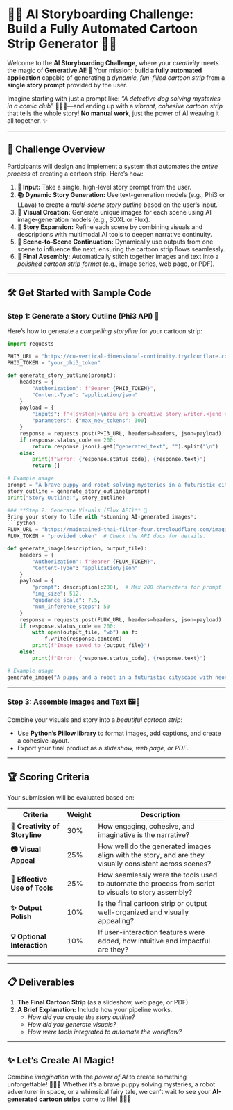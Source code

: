 # 🎨🤖 **AI Storyboarding Challenge: Build a Fully Automated Cartoon Strip Generator** 🤖🎨

Welcome to the **AI Storyboarding Challenge**, where your *creativity* meets the magic of **Generative AI**! 🌟 Your mission: **build a fully automated application** capable of generating a *dynamic, fun-filled cartoon strip* from a **single story prompt** provided by the user. 

Imagine starting with just a prompt like: *“A detective dog solving mysteries in a comic club”* 🕵️‍♂️🐶—and ending up with a *vibrant, cohesive cartoon strip* that tells the whole story! **No manual work**, just the power of AI weaving it all together. ✨

---

## 🚀 **Challenge Overview**

Participants will design and implement a system that automates the *entire process* of creating a cartoon strip. Here’s how:

1. **📝 Input:** Take a single, high-level story prompt from the user.
2. **📚 Dynamic Story Generation:** Use text-generation models (e.g., Phi3 or LLava) to create a *multi-scene story outline* based on the user’s input.
3. **🎨 Visual Creation:** Generate unique images for each scene using AI image-generation models (e.g., SDXL or Flux).
4. **🌟 Story Expansion:** Refine each scene by combining visuals and descriptions with multimodal AI tools to deepen narrative continuity.
5. **🔗 Scene-to-Scene Continuation:** Dynamically use outputs from one scene to influence the next, ensuring the cartoon strip flows seamlessly.
6. **📜 Final Assembly:** Automatically stitch together images and text into a *polished cartoon strip format* (e.g., image series, web page, or PDF).

---

## 🛠️ **Get Started with Sample Code**

### **Step 1: Generate a Story Outline (Phi3 API)** 📝
Here’s how to generate a *compelling storyline* for your cartoon strip:
```python
import requests

PHI3_URL = "https://cu-vertical-dimensional-continuity.trycloudflare.com/phi3/generate"
PHI3_TOKEN = "your_phi3_token"

def generate_story_outline(prompt):
    headers = {
        "Authorization": f"Bearer {PHI3_TOKEN}",
        "Content-Type": "application/json"
    }
    payload = {
        "inputs": f"<|system|>\nYou are a creative story writer.<|end|>\n<|user|>\n{prompt}<|end|>\n<|assistant|>",
        "parameters": {"max_new_tokens": 300}
    }
    response = requests.post(PHI3_URL, headers=headers, json=payload)
    if response.status_code == 200:
        return response.json().get("generated_text", "").split("\n")
    else:
        print(f"Error: {response.status_code}, {response.text}")
        return []

# Example usage
prompt = "A brave puppy and robot solving mysteries in a futuristic city."
story_outline = generate_story_outline(prompt)
print("Story Outline:", story_outline)

### **Step 2: Generate Visuals (Flux API)** 🎨
Bring your story to life with *stunning AI-generated images*:
```python
FLUX_URL = "https://maintained-thai-filter-four.trycloudflare.com/imagine/generate"
FLUX_TOKEN = "provided token"  # Check the API docs for details.

def generate_image(description, output_file):
    headers = {
        "Authorization": f"Bearer {FLUX_TOKEN}",
        "Content-Type": "application/json"
    }
    payload = {
        "prompt": description[:200],  # Max 200 characters for prompt
        "img_size": 512,
        "guidance_scale": 7.5,
        "num_inference_steps": 50
    }
    response = requests.post(FLUX_URL, headers=headers, json=payload)
    if response.status_code == 200:
        with open(output_file, "wb") as f:
            f.write(response.content)
        print(f"Image saved to {output_file}")
    else:
        print(f"Error: {response.status_code}, {response.text}")

# Example usage
generate_image("A puppy and a robot in a futuristic cityscape with neon lights.", "scene_1.png")
```
---

### **Step 3: Assemble Images and Text** 🖼️📜
Combine your visuals and story into a *beautiful cartoon strip*:
- Use **Python’s Pillow library** to format images, add captions, and create a cohesive layout.
- Export your final product as a *slideshow, web page, or PDF*.

---

## 🏆 **Scoring Criteria**

Your submission will be evaluated based on:

| **Criteria**                | **Weight** | **Description**                                                                                       |
|-----------------------------|------------|-------------------------------------------------------------------------------------------------------|
| **🎨 Creativity of Storyline** | 30%        | How engaging, cohesive, and imaginative is the narrative?                                            |
| **📷 Visual Appeal**           | 25%        | How well do the generated images align with the story, and are they visually consistent across scenes?|
| **🤖 Effective Use of Tools**  | 25%        | How seamlessly were the tools used to automate the process from script to visuals to story assembly? |
| **✨ Output Polish**           | 10%        | Is the final cartoon strip or output well-organized and visually appealing?                          |
| **💡 Optional Interaction**    | 10%        | If user-interaction features were added, how intuitive and impactful are they?                       |

---

## 📋 **Deliverables**

1. **The Final Cartoon Strip** (as a slideshow, web page, or PDF).  
2. **A Brief Explanation:** Include how your pipeline works.  
   - *How did you create the story outline?*
   - *How did you generate visuals?*
   - *How were tools integrated to automate the workflow?*

---

## ✨ Let’s Create AI Magic!
Combine *imagination* with the *power of AI* to create something unforgettable! 🕵️‍♂️✨ Whether it’s a brave puppy solving mysteries, a robot adventurer in space, or a whimsical fairy tale, we can’t wait to see your **AI-generated cartoon strips** come to life! 🎨🚀🐶

